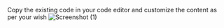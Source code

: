 Copy the existing code in your code editor and customize the content as per your wish
![Screenshot (1)](https://github.com/user-attachments/assets/5e7e8c71-2ef0-4fc9-9845-c7abd1d98de9)
